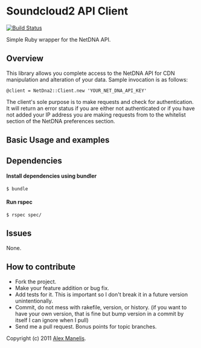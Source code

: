 # Soundcloud2 API Client
[![Build Status](https://secure.travis-ci.org/amanelis/netdna2.png)](http://travis-ci.org/amanelis/netdna2)

Simple Ruby wrapper for the NetDNA API.  

## Overview

This library allows you complete access to the NetDNA API for CDN manipulation and alteration of your data. Sample invocation is as follows:

    @client = NetDna2::Client.new 'YOUR_NET_DNA_API_KEY'

The client's sole purpose is to make requests and check for authentication. It will return an error status if you are either not authenticated
or if you have not added your IP address you are making requests from to the whitelist section of the NetDNA preferences section.
    
## Basic Usage and examples

## Dependencies
#### Install dependencies using bundler  
    $ bundle
  
#### Run rspec  
    $ rspec spec/

## Issues
  None.

## How to contribute
 
* Fork the project.
* Make your feature addition or bug fix.
* Add tests for it. This is important so I don't break it in a
  future version unintentionally.
* Commit, do not mess with rakefile, version, or history.
  (if you want to have your own version, that is fine but bump version in a commit by itself I can ignore when I pull)
* Send me a pull request. Bonus points for topic branches.

Copyright (c) 2011 [Alex Manelis](http://twitter.com/amanelis).